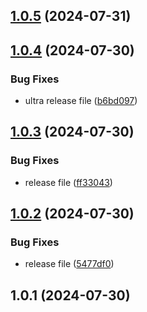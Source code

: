 ## [1.0.5](https://github.com/Humba-Bumba/SelfLearn/compare/v1.0.4...v1.0.5) (2024-07-31)



## [1.0.4](https://github.com/Humba-Bumba/SelfLearn/compare/v1.0.3...v1.0.4) (2024-07-30)


### Bug Fixes

* ultra release file ([b6bd097](https://github.com/Humba-Bumba/SelfLearn/commit/b6bd097f749d39ef75879c3da8c4e81e8e5eb879))



## [1.0.3](https://github.com/Humba-Bumba/SelfLearn/compare/v1.0.2...v1.0.3) (2024-07-30)


### Bug Fixes

* release file ([ff33043](https://github.com/Humba-Bumba/SelfLearn/commit/ff33043ea103d02bab0cfeaf25c6ce6d88339c06))



## [1.0.2](https://github.com/Humba-Bumba/SelfLearn/compare/v1.0.1...v1.0.2) (2024-07-30)


### Bug Fixes

* release file ([5477df0](https://github.com/Humba-Bumba/SelfLearn/commit/5477df07075648f9d8244a80a394c259e58d43c4))



## 1.0.1 (2024-07-30)



